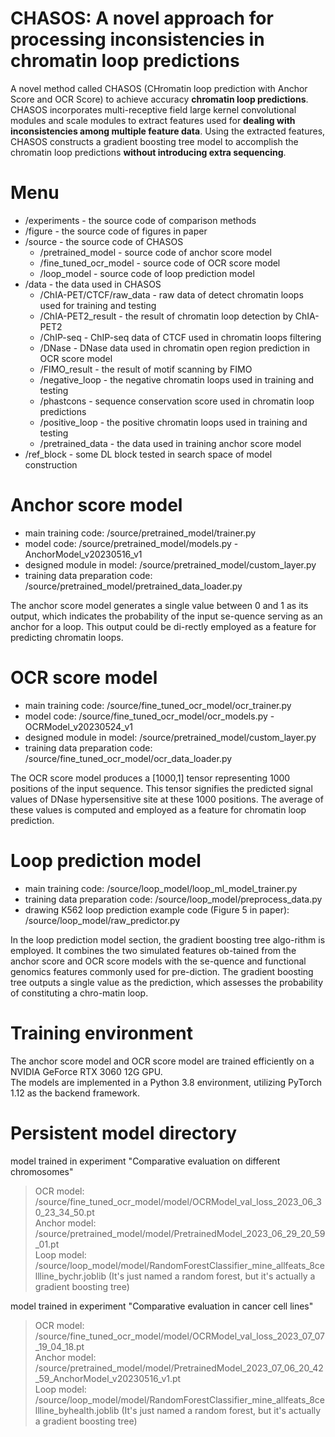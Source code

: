 CHASOS: A novel approach for processing inconsistencies in chromatin loop predictions
===
A novel method called CHASOS (CHromatin loop prediction with Anchor Score and OCR Score) to achieve accuracy **chromatin loop predictions**. CHASOS incorporates multi-receptive field large kernel convolutional modules and scale modules to extract features used for **dealing with inconsistencies among multiple feature data**. Using the extracted features, CHASOS constructs a gradient boosting tree model to accomplish the chromatin loop predictions **without introducing extra sequencing**.

# Menu
* /experiments - the source code of comparison methods
* /figure - the source code of figures in paper
* /source - the source code of CHASOS
  - /pretrained_model - source code of anchor score model
  - /fine_tuned_ocr_model - source code of OCR score model
  - /loop_model - source code of loop prediction model
* /data - the data used in CHASOS
  * /ChIA-PET/CTCF/raw_data - raw data of detect chromatin loops used for training and testing
  * /ChIA-PET2_result - the result of chromatin loop detection by ChIA-PET2
  * /ChIP-seq - ChIP-seq data of CTCF used in chromatin loops filtering
  * /DNase - DNase data used in chromatin open region prediction in OCR score model
  * /FIMO_result - the result of motif scanning by FIMO
  * /negative_loop - the negative chromatin loops used in training and testing
  * /phastcons - sequence conservation score used in chromatin loop predictions
  * /positive_loop - the positive chromatin loops used in training and testing
  * /pretrained_data - the data used in training anchor score model
* /ref_block - some DL block tested in search space of model construction

# Anchor score model
* main training code: /source/pretrained_model/trainer.py
* model code: /source/pretrained_model/models.py - AnchorModel_v20230516_v1
* designed module in model: /source/pretrained_model/custom_layer.py
* training data preparation code: /source/pretrained_model/pretrained_data_loader.py

The anchor score model generates a single value between 0 and 1 as its output, which indicates the probability of the input se-quence serving as an anchor for a loop. This output could be di-rectly employed as a feature for predicting chromatin loops.

# OCR score model
* main training code: /source/fine_tuned_ocr_model/ocr_trainer.py
* model code: /source/fine_tuned_ocr_model/ocr_models.py - OCRModel_v20230524_v1
* designed module in model: /source/pretrained_model/custom_layer.py
* training data preparation code: /source/fine_tuned_ocr_model/ocr_data_loader.py

The OCR score model produces a [1000,1] tensor representing 1000 positions of the input sequence. This tensor signifies the predicted signal values of DNase hypersensitive site at these 1000 positions. The average of these values is computed and employed as a feature for chromatin loop prediction.

# Loop prediction model
* main training code: /source/loop_model/loop_ml_model_trainer.py
* training data preparation code: /source/loop_model/preprocess_data.py
* drawing K562 loop prediction example code (Figure 5 in paper): /source/loop_model/raw_predictor.py

In the loop prediction model section, the gradient boosting tree algo-rithm is employed. It combines the two simulated features ob-tained from the anchor score and OCR score models with the se-quence and functional genomics features commonly used for pre-diction. The gradient boosting tree outputs a single value as the prediction, which assesses the probability of constituting a chro-matin loop.

# Training environment
The anchor score model and OCR score model are trained efficiently on a NVIDIA GeForce RTX 3060 12G GPU.  
The models are implemented in a Python 3.8 environment, utilizing PyTorch 1.12 as the backend framework.

# Persistent model directory
model trained in experiment "Comparative evaluation on different chromosomes"
> OCR model: /source/fine_tuned_ocr_model/model/OCRModel_val_loss_2023_06_30_23_34_50.pt  
Anchor model: /source/pretrained_model/model/PretrainedModel_2023_06_29_20_59_01.pt  
Loop model: /source/loop_model/model/RandomForestClassifier_mine_allfeats_8cellline_bychr.joblib (It's just named a random forest, but it's actually a gradient boosting tree)

model trained in experiment "Comparative evaluation in cancer cell lines"
> OCR model: /source/fine_tuned_ocr_model/model/OCRModel_val_loss_2023_07_07_19_04_18.pt  
Anchor model: /source/pretrained_model/model/PretrainedModel_2023_07_06_20_42_59_AnchorModel_v20230516_v1.pt  
Loop model: /source/loop_model/model/RandomForestClassifier_mine_allfeats_8cellline_byhealth.joblib (It's just named a random forest, but it's actually a gradient boosting tree)


